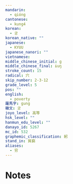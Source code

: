 ```yaml
---
mandarin:
  - qióng
cantonese:
  - kung4
korean:
  - 궁
korean_native: ""
japanese:
  - KYUU
japanese_nanori: ""
vietnamese:
middle_chinese_initial: g
middle_chinese_final: ɨuŋ
stroke_count: 15
radical: 穴
skip_number: 2-3-12
grade_level: 5
pos: ""
english:
  - poverty
羅馬字: gung
韓文: 궁
joyo_level: 高等
hsk_level: ""
hanmun_edu_level: ""
danayo_id: 5267
mc_id: 532
graphemic_classification: 躬
stand_in: 貧窮
aliases:
  - 穷
---
```


# Notes
